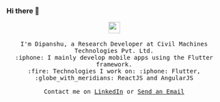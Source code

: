 ### Hi there 👋

<p align="center">
  <img src="https://user-images.githubusercontent.com/5679180/79618120-0daffb80-80be-11ea-819e-d2b0fa904d07.gif" width="27px">
  <br><br>
  <samp>
I'm Dipanshu, a Research Developer at Civil Machines Technologies Pvt. Ltd.
<br>:iphone: I mainly develop mobile apps using the Flutter framework.
<br>:fire: Technologies I work on: :iphone: Flutter, :globe_with_meridians: ReactJS and AngularJS
<br><br>Contact me on <a href="https://www.linkedin.com/in/iamdipanshus/" target="_blank">LinkedIn</a> or <a href="mailto:dipanshu.singh1997@gmail.com">Send an Email</a>
  </samp>
</p>